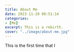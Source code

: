 ```yaml
---
title: About Me
date: 2023-11-20 00:51:14
categories:
- [Me]
excerpt: This is a rebirth.
cover: "../image/about-me.jpg"
---
```

This is the first time that I
